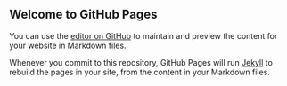## Welcome to GitHub Pages

You can use the [editor on GitHub](https://github.com/wangxioanke/wangxianke/edit/main/README.md) to maintain and preview the content for your website in Markdown files.

Whenever you commit to this repository, GitHub Pages will run [Jekyll](https://jekyllrb.com/) to rebuild the pages in your site, from the content in your Markdown files.

